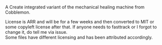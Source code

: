 A Create integrated variant of the mechanical healing machine from Cobblemon.

License is ARR and will be for a few weeks and then converted to MIT or some copyleft license after that.
If anyone needs to fasttrack or I forgot to change it, do tell me via issue.  
Some files have different licensing and has been attributed accordingly.
